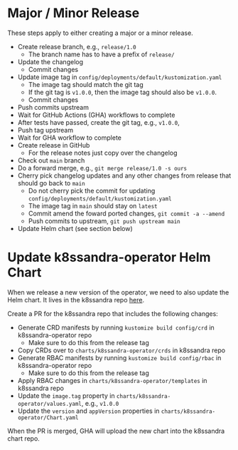 # Major / Minor Release
These steps apply to either creating a major or a minor release.

* Create release branch, e.g., `release/1.0`
    * The branch name has to have a prefix of `release/`
* Update the changelog
    * Commit changes
* Update image tag in `config/deployments/default/kustomization.yaml`
    * The image tag should match the git tag
    * If the git tag is `v1.0.0`, then the image tag should also be `v1.0.0`.
    * Commit changes
* Push commits upstream
* Wait for GitHub Actions (GHA) workflows to complete
* After tests have passed, create the git tag, e.g., `v1.0.0`, 
* Push tag upstream
* Wait for GHA workflow to complete
* Create release in GitHub
    * For the release notes just copy over the changelog
* Check out `main` branch
* Do a forward merge, e.g., `git merge release/1.0 -s ours`
* Cherry pick changelog updates and any other changes from release that should go back to `main`
    * Do not cherry pick the commit for updating `config/deployments/default/kustomization.yaml`
    * The image tag in `main` should stay on `latest`
    * Commit amend the foward ported changes, `git commit -a --amend`
    * Push commits to upstream, `git push upstream main`
* Update Helm chart (see section below)  

# Update k8ssandra-operator Helm Chart
When we release a new version of the operator, we need to also update the Helm chart. It lives in the k8ssandra repo [here](https://github.com/k8ssandra/k8ssandra/tree/main/charts/k8ssandra-operator).

Create a PR for the k8ssandra repo that includes the following changes:

* Generate CRD manifests by running `kustomize build config/crd` in k8ssandra-operator repo
    * Make sure to do this from the release tag
* Copy CRDs over to `charts/k8ssandra-operator/crds` in k8ssandra repo
* Generate RBAC manifests by running `kustomize build config/rbac` in k8ssandra-operator repo
    * Make sure to do this from the release tag
* Apply RBAC changes in `charts/k8ssandra-operator/templates` in k8ssandra repo
* Update the `image.tag` property in `charts/k8ssandra-operator/values.yaml`, e.g., `v1.0.0`
* Update the `version` and `appVersion` properties in `charts/k8ssandra-operator/Chart.yaml`

When the PR is merged, GHA will upload the new chart into the k8ssandra chart repo. 